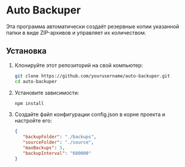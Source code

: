 # Auto Backuper

Эта программа автоматически создаёт резервные копии указанной папки в виде ZIP-архивов и управляет их количеством.

## Установка

1. Клонируйте этот репозиторий на свой компьютер:

   ```bash
   git clone https://github.com/yourusername/auto-backuper.git
   cd auto-backuper

2. Установите зависимости:

   ```bash
   npm install

3. Создайте файл конфигурации config.json в корне проекта и настройте его:

   ```json
   {
	  "backupFolder": "./backups",
	  "sourceFolder": "./source",
	  "maxBackups": 5,
	  "backupInterval": "600000"
   }

   
